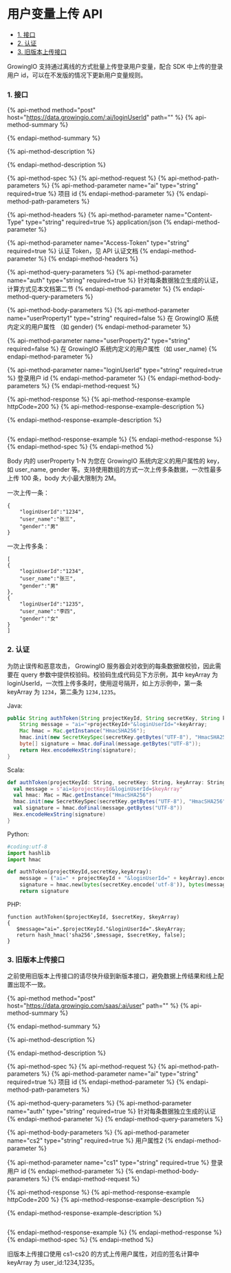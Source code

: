 # 用户变量上传 API

* [1. 接口](user-property-upload.md#1-jie-kou)
* [2. 认证](user-property-upload.md#2-ren-zheng)
* [3. 旧版本上传接口](user-property-upload.md#3-jiu-ban-ben-shang-chuan-jie-kou)

GrowingIO 支持通过离线的方式批量上传登录用户变量，配合 SDK 中上传的登录用户 id，可以在不发版的情况下更新用户变量规则。

### 1. 接口

{% api-method method="post" host="https://data.growingio.com/:ai/loginUserId" path="" %}
{% api-method-summary %}

{% endapi-method-summary %}

{% api-method-description %}

{% endapi-method-description %}

{% api-method-spec %}
{% api-method-request %}
{% api-method-path-parameters %}
{% api-method-parameter name="ai" type="string" required=true %}
项目 id
{% endapi-method-parameter %}
{% endapi-method-path-parameters %}

{% api-method-headers %}
{% api-method-parameter name="Content-Type" type="string" required=true %}
application/json
{% endapi-method-parameter %}

{% api-method-parameter name="Access-Token" type="string" required=true %}
 认证 Token，见 API 认证文档
{% endapi-method-parameter %}
{% endapi-method-headers %}

{% api-method-query-parameters %}
{% api-method-parameter name="auth" type="string" required=true %}
针对每条数据独立生成的认证，计算方式见本文档第二节
{% endapi-method-parameter %}
{% endapi-method-query-parameters %}

{% api-method-body-parameters %}
{% api-method-parameter name="userProperty1" type="string" required=false %}
在 GrowingIO 系统内定义的用户属性 （如 gender\)
{% endapi-method-parameter %}

{% api-method-parameter name="userProperty2" type="string" required=false %}
在 GrowingIO 系统内定义的用户属性（如 user\_name\)
{% endapi-method-parameter %}

{% api-method-parameter name="loginUserId" type="string" required=true %}
登录用户 id
{% endapi-method-parameter %}
{% endapi-method-body-parameters %}
{% endapi-method-request %}

{% api-method-response %}
{% api-method-response-example httpCode=200 %}
{% api-method-response-example-description %}

{% endapi-method-response-example-description %}

```

```
{% endapi-method-response-example %}
{% endapi-method-response %}
{% endapi-method-spec %}
{% endapi-method %}

Body 内的 userProperty 1-N 为您在 GrowingIO 系统内定义的用户属性的 key，如 user\_name, gender 等。支持使用数组的方式一次上传多条数据，一次性最多上传 100 条，body 大小最大限制为 2M。

一次上传一条：

```text
{
    "loginUserId":"1234",
    "user_name":"张三",
    "gender":"男"
}
```

一次上传多条：

```text
[
{
    "loginUserId":"1234",
    "user_name":"张三",
    "gender":"男"
},
{
    "loginUserId":"1235",
    "user_name":"李四",
    "gender":"女"
}
]
```

### 2. 认证

为防止误传和恶意攻击， GrowingIO 服务器会对收到的每条数据做校验，因此需要在 query 参数中提供校验码。校验码生成代码见下方示例，其中 keyArray 为 loginUserId，一次性上传多条时，使用逗号隔开，如上方示例中，第一条 keyArray 为 `1234`，第二条为 `1234,1235`。

Java:

```java
public String authToken(String projectKeyId, String secretKey, String keyArray) throws Exception {
    String message = "ai="+projectKeyId+"&loginUserId="+keyArray;
    Mac hmac = Mac.getInstance("HmacSHA256");
    hmac.init(new SecretKeySpec(secretKey.getBytes("UTF-8"), "HmacSHA256"));
    byte[] signature = hmac.doFinal(message.getBytes("UTF-8"));
    return Hex.encodeHexString(signature);
}
```

Scala:

```scala
def authToken(projectKeyId: String, secretKey: String, keyArray: String): String = {
  val message = s"ai=$projectKeyId&loginUserId=$keyArray"
  val hmac: Mac = Mac.getInstance("HmacSHA256")
  hmac.init(new SecretKeySpec(secretKey.getBytes("UTF-8"), "HmacSHA256"))
  val signature = hmac.doFinal(message.getBytes("UTF-8"))
  Hex.encodeHexString(signature)
}
```

Python:

```python
#coding:utf-8 
import hashlib
import hmac

def authToken(projectKeyId,secretKey,keyArray):
    message = ("ai=" + projectKeyId + "&loginUserId=" + keyArray).encode('utf-8')
    signature = hmac.new(bytes(secretKey.encode('utf-8')), bytes(message), digestmod=hashlib.sha256).hexdigest()
    return signature
```

PHP:

```text
function authToken($projectKeyId, $secretKey, $keyArray)
{
   $message="ai=".$projectKeyId."&loginUserId=".$keyArray;
   return hash_hmac('sha256',$message, $secretKey, false);
}
```



### 3. 旧版本上传接口

之前使用旧版本上传接口的请尽快升级到新版本接口，避免数据上传结果和线上配置出现不一致。

{% api-method method="post" host="https://data.growingio.com/saas/:ai/user" path="" %}
{% api-method-summary %}

{% endapi-method-summary %}

{% api-method-description %}

{% endapi-method-description %}

{% api-method-spec %}
{% api-method-request %}
{% api-method-path-parameters %}
{% api-method-parameter name="ai" type="string" required=true %}
项目 id
{% endapi-method-parameter %}
{% endapi-method-path-parameters %}

{% api-method-query-parameters %}
{% api-method-parameter name="auth" type="string" required=true %}
针对每条数据独立生成的认证
{% endapi-method-parameter %}
{% endapi-method-query-parameters %}

{% api-method-body-parameters %}
{% api-method-parameter name="cs2" type="string" required=true %}
用户属性2
{% endapi-method-parameter %}

{% api-method-parameter name="cs1" type="string" required=true %}
登录用户 id
{% endapi-method-parameter %}
{% endapi-method-body-parameters %}
{% endapi-method-request %}

{% api-method-response %}
{% api-method-response-example httpCode=200 %}
{% api-method-response-example-description %}

{% endapi-method-response-example-description %}

```

```
{% endapi-method-response-example %}
{% endapi-method-response %}
{% endapi-method-spec %}
{% endapi-method %}

旧版本上传接口使用 cs1-cs20 的方式上传用户属性，对应的签名计算中 keyArray 为 user\_id:1234,1235。

